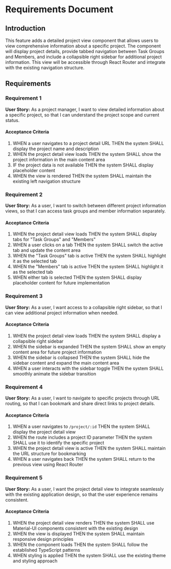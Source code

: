 # Requirements Document

## Introduction

This feature adds a detailed project view component that allows users to view comprehensive information about a specific project. The component will display project details, provide tabbed navigation between Task Groups and Members, and include a collapsible right sidebar for additional project information. This view will be accessible through React Router and integrate with the existing navigation structure.

## Requirements

### Requirement 1

**User Story:** As a project manager, I want to view detailed information about a specific project, so that I can understand the project scope and current status.

#### Acceptance Criteria

1. WHEN a user navigates to a project detail URL THEN the system SHALL display the project name and description
2. WHEN the project detail view loads THEN the system SHALL show the project information in the main content area
3. IF the project data is not available THEN the system SHALL display placeholder content
4. WHEN the view is rendered THEN the system SHALL maintain the existing left navigation structure

### Requirement 2

**User Story:** As a user, I want to switch between different project information views, so that I can access task groups and member information separately.

#### Acceptance Criteria

1. WHEN the project detail view loads THEN the system SHALL display tabs for "Task Groups" and "Members"
2. WHEN a user clicks on a tab THEN the system SHALL switch the active tab and update the content area
3. WHEN the "Task Groups" tab is active THEN the system SHALL highlight it as the selected tab
4. WHEN the "Members" tab is active THEN the system SHALL highlight it as the selected tab
5. WHEN either tab is selected THEN the system SHALL display placeholder content for future implementation

### Requirement 3

**User Story:** As a user, I want access to a collapsible right sidebar, so that I can view additional project information when needed.

#### Acceptance Criteria

1. WHEN the project detail view loads THEN the system SHALL display a collapsible right sidebar
2. WHEN the sidebar is expanded THEN the system SHALL show an empty content area for future project information
3. WHEN the sidebar is collapsed THEN the system SHALL hide the sidebar content and expand the main content area
4. WHEN a user interacts with the sidebar toggle THEN the system SHALL smoothly animate the sidebar transition

### Requirement 4

**User Story:** As a user, I want to navigate to specific projects through URL routing, so that I can bookmark and share direct links to project details.

#### Acceptance Criteria

1. WHEN a user navigates to `/project/:id` THEN the system SHALL display the project detail view
2. WHEN the route includes a project ID parameter THEN the system SHALL use it to identify the specific project
3. WHEN the project detail view is active THEN the system SHALL maintain the URL structure for bookmarking
4. WHEN a user navigates back THEN the system SHALL return to the previous view using React Router

### Requirement 5

**User Story:** As a user, I want the project detail view to integrate seamlessly with the existing application design, so that the user experience remains consistent.

#### Acceptance Criteria

1. WHEN the project detail view renders THEN the system SHALL use Material-UI components consistent with the existing design
2. WHEN the view is displayed THEN the system SHALL maintain responsive design principles
3. WHEN the component loads THEN the system SHALL follow the established TypeScript patterns
4. WHEN styling is applied THEN the system SHALL use the existing theme and styling approach